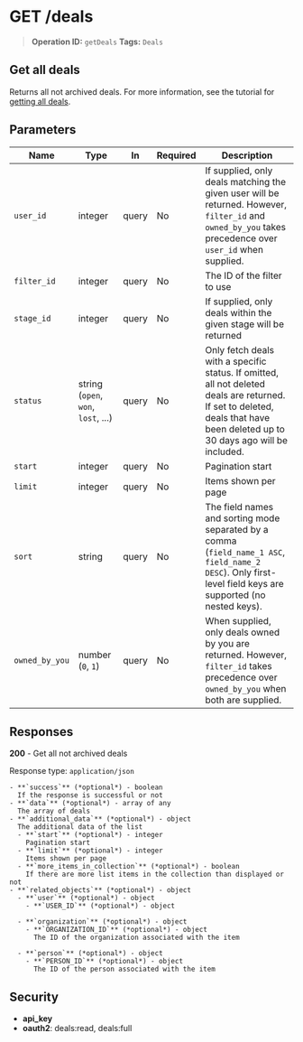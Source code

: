 # GET /deals

> **Operation ID:** `getDeals`
> **Tags:** `Deals`

## Get all deals

Returns all not archived deals. For more information, see the tutorial for <a href="https://pipedrive.readme.io/docs/getting-all-deals" target="_blank" rel="noopener noreferrer">getting all deals</a>.

## Parameters

| Name | Type | In | Required | Description |
|------|------|-------|----------|-------------|
| `user_id` | integer | query | No | If supplied, only deals matching the given user will be returned. However, `filter_id` and `owned_by_you` takes precedence over `user_id` when supplied. |
| `filter_id` | integer | query | No | The ID of the filter to use |
| `stage_id` | integer | query | No | If supplied, only deals within the given stage will be returned |
| `status` | string (`open`, `won`, `lost`, ...) | query | No | Only fetch deals with a specific status. If omitted, all not deleted deals are returned. If set to deleted, deals that have been deleted up to 30 days ago will be included. |
| `start` | integer | query | No | Pagination start |
| `limit` | integer | query | No | Items shown per page |
| `sort` | string | query | No | The field names and sorting mode separated by a comma (`field_name_1 ASC`, `field_name_2 DESC`). Only first-level field keys are supported (no nested keys). |
| `owned_by_you` | number (`0`, `1`) | query | No | When supplied, only deals owned by you are returned. However, `filter_id` takes precedence over `owned_by_you` when both are supplied. |

## Responses

**200** - Get all not archived deals

Response type: `application/json`

```
- **`success`** (*optional*) - boolean
  If the response is successful or not
- **`data`** (*optional*) - array of any
  The array of deals
- **`additional_data`** (*optional*) - object
  The additional data of the list
  - **`start`** (*optional*) - integer
    Pagination start
  - **`limit`** (*optional*) - integer
    Items shown per page
  - **`more_items_in_collection`** (*optional*) - boolean
    If there are more list items in the collection than displayed or not
- **`related_objects`** (*optional*) - object
  - **`user`** (*optional*) - object
    - **`USER_ID`** (*optional*) - object

  - **`organization`** (*optional*) - object
    - **`ORGANIZATION_ID`** (*optional*) - object
      The ID of the organization associated with the item

  - **`person`** (*optional*) - object
    - **`PERSON_ID`** (*optional*) - object
      The ID of the person associated with the item

```


## Security

- **api_key**
- **oauth2**: deals:read, deals:full